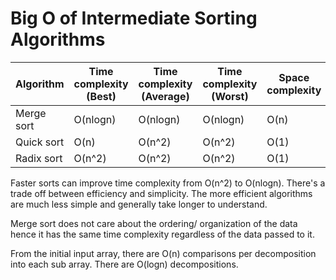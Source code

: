 # Big O of Intermediate Sorting Algorithms

| Algorithm       |Time complexity (Best) | Time complexity (Average) | Time complexity (Worst) | Space complexity |
|-----------------|-----------------------|---------------------------|-------------------------|------------------|
| Merge sort      | O(nlogn)              | O(nlogn)                  | O(nlogn)                | O(n)             |
| Quick sort      | O(n)                  | O(n^2)                    | O(n^2)                  | O(1)             |
| Radix     sort  | O(n^2)                | O(n^2)                    | O(n^2)                  | O(1)             |

Faster sorts can improve time complexity from O(n^2)  to O(nlogn).
There's a trade off between efficiency and simplicity. The more efficient algorithms are much less simple and generally take longer to understand.

Merge sort does not care about the ordering/ organization of the data hence it has the same time complexity regardless of the data passed to it.

From the initial input array, there are O(n) comparisons per decomposition into each sub array. There are O(logn) decompositions.
